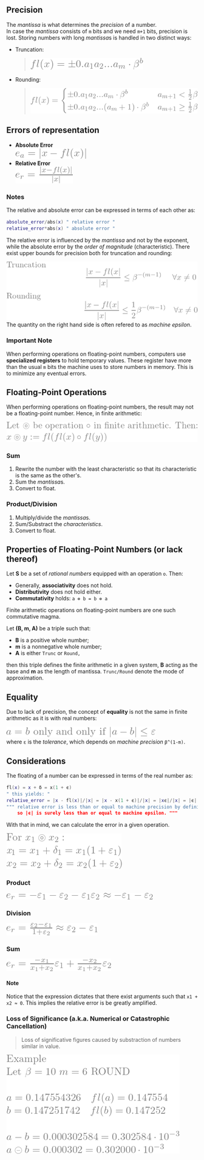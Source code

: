 ## Precision
The *mantissa* is what determines the *precision* of a number.  
In case the *mantissa* consists of `m` bits and we need `m+1` bits, precision is lost. Storing numbers with long *mantissa*s is handled in two distinct ways:
* Truncation:  
  > ![fl](/img/precision/fl.png)
* Rounding:  
  > ![fl1](/img/precision/fl1.png)
## Errors of representation
* **Absolute Error**  
![ea](/img/precision/ea.png)
* **Relative Error**  
![er](/img/precision/er.png)  
### Notes
The relative and absolute error can be expressed in terms of each other as:
```lua
absolute_error/abs(x) " relative error "
relative_error*abs(x) " absolute error "
```
The relative error is influenced by the *mantissa* and not by the exponent, while the absolute error by the *order of magnitude* (characteristic).
There exist upper bounds for precision both for truncation and rounding:  

![bound](/img/precision/bound.png)  
The quantity on the right hand side is often refered to as *machine epsilon*.  
### Important Note
When performing operations on floating-point numbers, computers use **specialized registers** to hold temporary values. These register have more than the usual `m` bits the machine uses to store numbers in memory. This is to minimize any eventual errors.
## Floating-Point Operations
When performing operations on floating-point numbers, the result may not be a floating-point number. Hence, in finite arithmetic:  

![prop](/img/precision/prop.png)  

### Sum
1. Rewrite the number with the least characteristic so that its characteristic is the same as the other's.
2. Sum the *mantissa*s.
3. Convert to float.
### Product/Division 
1. Multiply/divide the *mantissa*s.  
2. Sum/Substract the *characteristics*.  
3. Convert to float.
## Properties of Floating-Point Numbers (or lack thereof)
Let **S** be a set of *rational numbers* equipped with an operation `o`. Then:
* Generally, **associativity** does not hold.
* **Distributivity** does not hold either.
* **Commutativity** holds: `a ⊚ b = b ⊚ a`  

Finite arithmetic operations on floating-point numbers are one such commutative magma.  

Let **(B, m, A)** be a triple such that:
* **B** is a positive whole number;
* **m** is a nonnegative whole number;
* **A** is either `Trunc` or `Round,`  

then this triple defines the finite arithmetic in a given system, **B** acting as the base and **m** as the length of mantissa. `Trunc/Round` denote the mode of approximation.
## Equality
Due to lack of precision, the concept of **equality** is not the same in finite arithmetic as it is with real numbers:  

![equ](/img/precision/equ.png)   
where `ε` is the *tolerance*, which depends on *machine precision* `β^(1-m)`.
## Considerations
The floating of a number can be expressed in terms of the real number as:  
```lua
fl(x) = x + δ = x(1 + ϵ)
" this yields: "
relative_error = |x - fl(x)|/|x| = |x - x(1 + ϵ)|/|x| = |xϵ|/|x| = |ϵ|
""" relative error is less than or equal to machine precision by definition
    so |ϵ| is surely less than or equal to machine epsilon. """
```
With that in mind, we can calculate the error in a given operation.  

![circ](/img/precision/circ.png)  
### Product 

![product](/img/precision/prod.png)
### Division 

![division](/img/precision/div.png)
### Sum

![sum](/img/precision/sum.png)
#### Note
Notice that the expression dictates that there exist arguments such that `x1 + x2 ≈ 0`. This implies the relative error is be greatly amplified.
### Loss of Significance (a.k.a. Numerical or Catastrophic Cancellation)
> Loss of significative figures caused by substraction of numbers similar in value.  

![example](/img/precision/canc.png)
